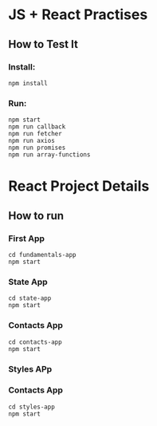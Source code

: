 # JS + React Practises
## How to Test It
### Install:
```shell
npm install
```
### Run:
```shell
npm start
npm run callback
npm run fetcher
npm run axios
npm run promises
npm run array-functions
```

# React Project Details
## How to run
### First App
```shell
cd fundamentals-app
npm start
```
### State App
```shell
cd state-app
npm start
```
### Contacts App
```shell
cd contacts-app
npm start
```

### Styles APp
### Contacts App
```shell
cd styles-app
npm start
```